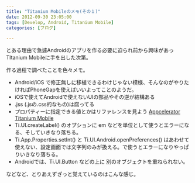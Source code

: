 ```yaml
---
title: "Titanium Mobileのメモ(その１)"
date: 2012-09-30 23:05:00
tags: [Develop, Android, Titanium Mobile]
categories: [ブログ]

---
```


とある理由で急遽Androidのアプリを作る必要に迫られ前から興味があっTItanium Mobileに手を出した次第。

作る過程で調べたことを色々メモ。

  * Android/iOS で修正無しに移植できるわけじゃない模様、そんなのがやりたければPhoneGapを使えばいいよってことのようだ。
  * iOSで使えてAndroidで使えないUIの部品やその逆が結構ある
  * .jss (.jsの.css的なもの)は腐ってる
  * プロパティーに指定できる値とかはリファレンスを見よう [Appcelerator Titanium Mobile][1]
  * Ti.UI.createLabel() のオプションに em などを単位として使うとエラーになる、そしていきなり落ちる。
  * Ti.App.Properties.setInt() と Ti.UI.Android.openPreferences() はあわせて使えない、設定画面では文字列のみが扱える。で使うとエラーになりやっぱりいきなり落ちる。
  * Androidでは、Ti.UI.Button などの上に 別のオブジェクトを重ねられない。

 [1]: http://docs.appcelerator.com/titanium/2.1/index.html

などなど、とりあえずざっと覚えているのはこんな感じ。

